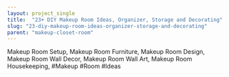 ```yaml
---
layout: project_single
title:  "23+ DIY Makeup Room Ideas, Organizer, Storage and Decorating"
slug: "23-diy-makeup-room-ideas-organizer-storage-and-decorating"
parent: "makeup-closet-room"
---
```

Makeup Room Setup, Makeup Room Furniture, Makeup Room Design, Makeup Room Wall Decor, Makeup Room Wall Art, Makeup Room Housekeeping, #Makeup #Room #Ideas
